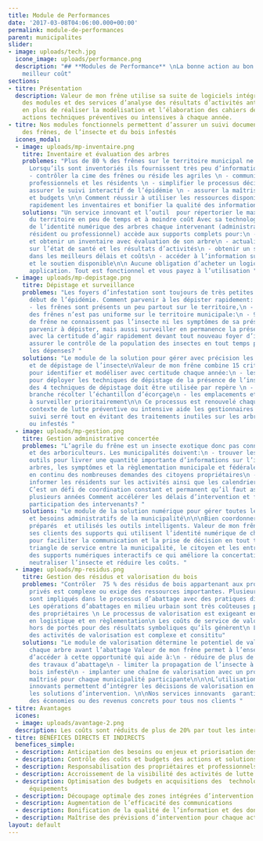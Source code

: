 ```yaml
---
title: Module de Performances
date: '2017-03-08T04:06:00.000+00:00'
permalink: module-de-performances
parent: municipalites
slider:
- image: uploads/tech.jpg
  icone_image: uploads/performance.png
  description: "## **Modules de Performance** \nLa bonne action au bon endroit au
    meilleur coût"
sections:
- titre: Présentation
  description: Valeur de mon frêne utilise sa suite de logiciels intégrés pour fournir
    des modules et des services d’analyse des résultats d’activités antérieures. Ceci
    en plus de réaliser la modélisation et l’élaboration des cahiers de charges des
    actions techniques préventives ou intensives à chaque année.
- titre: Nos modules fonctionnels permettent d’assurer un suivi documenté et maîtrisé
    des frênes, de l’insecte et du bois infestés
  icones_modal:
  - image: uploads/mp-inventaire.png
    titre: Inventaire et évaluation des arbres
    problemes: "Plus de 80 % des frênes sur le territoire municipal ne sont pas répertoriés.
      Lorsqu’ils sont inventoriés ils fournissent très peu d’informations pour : \n
      - contrôler la cime des frênes ou réside les agriles \n - communiquer avec les
      professionnels et les résidents \n - simplifier le processus décisionnel ou
      assurer le suivi interactif de l’épidémie \n - assurer la maîtrise des coûts
      et budgets \n\n Comment réussir à utiliser les ressources disponibles pour augmenter
      rapidement les inventaires et bonifier la qualité des informations sur les arbres? "
    solutions: "Un service innovant et l’outil  pour répertorier le maximum de frêne
      du territoire en peu de temps et à moindre coût Avec sa technologie de création
      de l’identité numérique des arbres chaque intervenant (administration municipale,
      résident ou professionnel) accède aux supports complets pour:\n - passer à l’action
      et obtenir un inventaire avec évaluation de son arbre\n - actualiser l’information
      sur l’état de santé et les résultats d’activités\n - obtenir un service de qualité
      dans les meilleurs délais et coûts\n - accéder à l’information sur la règlementation
      et le soutien disponible\n\n Aucune obligation d’acheter un logiciel ou une
      application. Tout est fonctionnel et vous payez à l’utilisation "
  - image: uploads/mp-depistage.png
    titre: Dépistage et surveillance
    problemes: "Les foyers d’infestation sont toujours de très petites tailles au
      début de l’épidémie. Comment parvenir à les dépister rapidement: Alors que:\n
      - les frênes sont présents un peu partout sur le territoire,\n - la densité
      des frênes n’est pas uniforme sur le territoire municipale:\n - 90 % des propriétaires
      de frêne ne connaissent pas l’insecte ni les symptômes de sa présence \n\n Comment
      parvenir à dépister, mais aussi surveiller en permanence la présence de l’insecte
      avec la certitude d’agir rapidement devant tout nouveau foyer d’infestation?\nComment
      assurer le contrôle de la population des insectes en tout temps pour limiter
      les dépenses? "
    solutions: "Le module de la solution pour gérer avec précision les points de surveillance
      et de dépistage de l’insecte\nValeur de mon frêne combine 15 critères et indicateurs
      pour identifier et modéliser avec certitude chaque année:\n - les repères stratégiques
      pour déployer les techniques de dépistage de la présence de l’insecte\n - laquelle
      des 4 techniques de dépistage doit être utilisée par repère \n - sur quelle
      branche récolter l’échantillon d’écorçage\n - les emplacements et les frênes
      à surveiller prioritairement\n\n Ce processus est renouvelé chaque année en
      contexte de lutte préventive ou intensive aide les gestionnaires à assurer le
      suivi serré tout en évitant des traitements inutiles sur les arbres non menacés
      ou infestés "
  - image: uploads/mp-gestion.png
    titre: Gestion administrative concertée
    problemes: "L’agrile du frêne est un insecte exotique donc pas connu des résidents
      et des arboriculteurs. Les municipalités doivent:\n - trouver les meilleurs
      outils pour livrer une quantité importante d’informations sur l’insecte, les
      arbres, les symptômes et la règlementation municipale et fédérale.\n - gérer
      en continu des nombreuses demandes des citoyens propriétaires\n - maintenir
      informer les résidents sur les activités ainsi que les calendriers favorables\n\n
      C’est un défi de coordination constant et permanent qu’il faut assurer pendant
      plusieurs années Comment accélérer les délais d’intervention et faciliter la
      participation des intervenants? "
    solutions: "Le module de la solution numérique pour gérer toutes les demandes
      et besoins administratifs de la municipalité\n\n\nBien coordonner, c’est être
      préparés  et utilisés les outils intelligents. Valeur de mon frêne offre pour
      ses clients des supports qui utilisent l’identité numérique de chaque frêne
      pour faciliter la communication et la prise de décision en tout temps.\n\n\nLe
      triangle de service entre la municipalité, le citoyen et les entrepreneurs utilise
      des supports numériques interactifs ce qui améliore la concertation utile pour
      neutraliser l’insecte et réduire les coûts. "
  - image: uploads/mp-residus.png
    titre: Gestion des résidus et valorisation du bois
    problemes: "Contrôler  75 % des résidus de bois appartenant aux propriétaires
      privés est complexe ou exige des ressources importantes. Plusieurs intervenants
      sont impliqués dans le processus d’abattage avec des pratiques divergentes\n
      Les opérations d’abattages en milieu urbain sont très coûteuses pour la majorité
      des propriétaires \n Le processus de valorisation est exigeant en équipements,
      en logistique et en règlementation\n Les coûts de service de valorisation sont
      hors de portés pour des résultats symboliques qu’ils génèrent\n Le contrôle
      des activités de valorisation est complexe et consititu"
    solutions: "Le module de valorisation détermine le potentiel de valorisation de
      chaque arbre avant l’abattage Valeur de mon frêne permet à l’ensemble des propriétaires
      d’accéder à cette opportunité qui aide à:\n - réduire de plus de 30 % les coûts
      des travaux d’abattage\n - limiter la propagation de l’insecte à travers le
      bois infesté\n - implanter une chaîne de valorisation avec un processus de  traçabilité
      maîtrisé pour chaque municipalité participante\n\n\nL’utilisation de nos services
      innovants permettent d’intégrer les décisions de valorisation en amont dans
      les solutions d’intervention. \n\nNos services innovants  garantissent de fait
      des économies ou des revenus concrets pour tous nos clients "
- titre: Avantages
  icones:
  - image: uploads/avantage-2.png
  description: Les coûts sont réduits de plus de 20% par tout les intervenants.
- titre: BÉNÉFICES DIRECTS ET INDIRECTS
  benefices_simple:
  - description: Anticipation des besoins ou enjeux et priorisation des activités
  - description: Contrôle des coûts et budgets des actions et solutions
  - description: Responsabilisation des propriétaires et professionnels
  - description: Accroissement de la visibilité des activités de lutte
  - description: Optimisation des budgets en acquisitions des  technologies et des
      équipements
  - description: Découpage optimale des zones intégrées d’intervention
  - description: Augmentation de l’efficacité des communications
  - description: Bonification de la qualité de l’information et des données
  - description: Maîtrise des prévisions d’intervention pour chaque activité
layout: default
---
```

